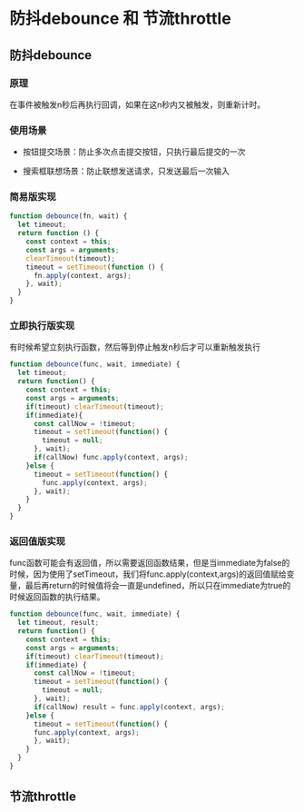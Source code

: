 # 防抖debounce 和 节流throttle

## 防抖debounce

### 原理

在事件被触发n秒后再执行回调，如果在这n秒内又被触发，则重新计时。

### 使用场景

- 按钮提交场景：防止多次点击提交按钮，只执行最后提交的一次

- 搜索框联想场景：防止联想发送请求，只发送最后一次输入

### 简易版实现

```javascript
function debounce(fn, wait) {
  let timeout;
  return function () {
    const context = this;
    const args = arguments;
    clearTimeout(timeout);
    timeout = setTimeout(function () {
      fn.apply(context, args);
    }, wait);
  }
}
```

### 立即执行版实现

有时候希望立刻执行函数，然后等到停止触发n秒后才可以重新触发执行

```javascript
function debounce(func, wait, immediate) {
  let timeout;
  return function() {
    const context = this;
    const args = arguments;
    if(timeout) clearTimeout(timeout);
    if(immediate){
      const callNow = !timeout;
      timeout = setTimeout(function() {
        timeout = null;
      }, wait);
      if(callNow) func.apply(context, args);
    }else {
      timeout = setTimeout(function() {
        func.apply(context, args);
      }, wait);
    }
  }
}
```

### 返回值版实现

func函数可能会有返回值，所以需要返回函数结果，但是当immediate为false的时候，因为使用了setTimeout，我们将func.apply(context,args)的返回值赋给变量，最后再return的时候值将会一直是undefined，所以只在immediate为true的时候返回函数的执行结果。

```javascript
function debounce(func, wait, immediate) {
  let timeout, result;
  return function() {
    const context = this;
    const args = arguments;
    if(timeout) clearTimeout(timeout);
    if(immediate) {
      const callNow = !timeout;
      timeout = setTimeout(function() {
        timeout = null;
      }, wait);
      if(callNow) result = func.apply(context, args);
    }else {
      timeout = setTimeout(function() {
      func.apply(context, args);
      }, wait);
    }
  }
}
```

## 节流throttle


